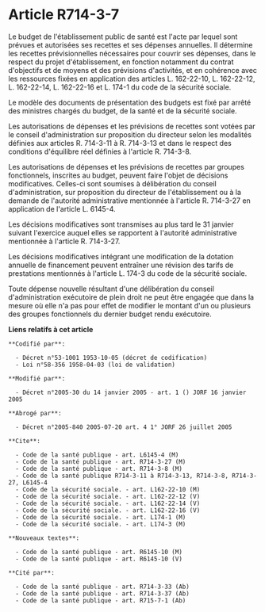 # Article R714-3-7

Le budget de l'établissement public de santé est l'acte par lequel sont prévues et autorisées ses recettes et ses dépenses
annuelles. Il détermine les recettes prévisionnelles nécessaires pour couvrir ses dépenses, dans le respect du projet
d'établissement, en fonction notamment du contrat d'objectifs et de moyens et des prévisions d'activités, et en cohérence
avec les ressources fixées en application des articles L. 162-22-10, L. 162-22-12, L. 162-22-14, L. 162-22-16 et L. 174-1 du
code de la sécurité sociale.

Le modèle des documents de présentation des budgets est fixé par arrêté des ministres chargés du budget, de la santé et de la
sécurité sociale.

Les autorisations de dépenses et les prévisions de recettes sont votées par le conseil d'administration sur proposition du
directeur selon les modalités définies aux articles R. 714-3-11 à R. 714-3-13 et dans le respect des conditions d'équilibre
réel définies à l'article R. 714-3-8.

Les autorisations de dépenses et les prévisions de recettes par groupes fonctionnels, inscrites au budget, peuvent faire
l'objet de décisions modificatives. Celles-ci sont soumises à délibération du conseil d'administration, sur proposition du
directeur de l'établissement ou à la demande de l'autorité administrative mentionnée à l'article R. 714-3-27 en application
de l'article L. 6145-4.

Les décisions modificatives sont transmises au plus tard le 31 janvier suivant l'exercice auquel elles se rapportent à
l'autorité administrative mentionnée à l'article R. 714-3-27.

Les décisions modificatives intégrant une modification de la dotation annuelle de financement peuvent entraîner une révision
des tarifs de prestations mentionnés à l'article L. 174-3 du code de la sécurité sociale.

Toute dépense nouvelle résultant d'une délibération du conseil d'administration exécutoire de plein droit ne peut être
engagée que dans la mesure où elle n'a pas pour effet de modifier le montant d'un ou plusieurs des groupes fonctionnels du
dernier budget rendu exécutoire.

**Liens relatifs à cet article**

	**Codifié par**:

	  - Décret n°53-1001 1953-10-05 (décret de codification)
	  - Loi n°58-356 1958-04-03 (loi de validation)

	**Modifié par**:

	  - Décret n°2005-30 du 14 janvier 2005 - art. 1 () JORF 16 janvier 2005

	**Abrogé par**:

	  - Décret n°2005-840 2005-07-20 art. 4 1° JORF 26 juillet 2005

	**Cite**:

	  - Code de la santé publique - art. L6145-4 (M)
	  - Code de la santé publique - art. R714-3-27 (M)
	  - Code de la santé publique - art. R714-3-8 (M)
	  - Code de la santé publique R714-3-11 à R714-3-13, R714-3-8, R714-3-27, L6145-4
	  - Code de la sécurité sociale. - art. L162-22-10 (M)
	  - Code de la sécurité sociale. - art. L162-22-12 (V)
	  - Code de la sécurité sociale. - art. L162-22-14 (V)
	  - Code de la sécurité sociale. - art. L162-22-16 (V)
	  - Code de la sécurité sociale. - art. L174-1 (M)
	  - Code de la sécurité sociale. - art. L174-3 (M)

	**Nouveaux textes**:

	  - Code de la santé publique - art. R6145-10 (M)
	  - Code de la santé publique - art. R6145-10 (V)

	**Cité par**:

	  - Code de la santé publique - art. R714-3-33 (Ab)
	  - Code de la santé publique - art. R714-3-37 (Ab)
	  - Code de la santé publique - art. R715-7-1 (Ab)
